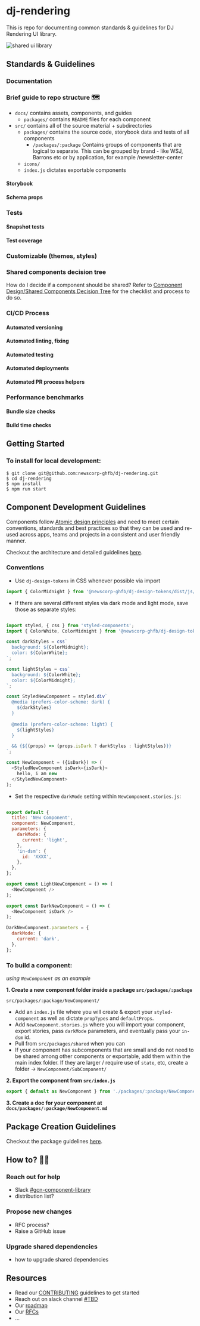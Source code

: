 # dj-rendering

This is repo for documenting common standards & guidelines for DJ Rendering UI library.

![shared ui library](docs/images/shared-ui-library.png)

## Standards & Guidelines

### Documentation

### Brief guide to repo structure 🗺
* `docs/` contains assets, components, and guides
  * `packages/` contains `README` files for each component 
* `src/` contains all of the source material + subdirectories
  * `packages/` contains the source code, storybook data and tests of all components
     * `/packages/:package` Contains groups of components that are logical to separate. This can be grouped by brand - like WSJ, Barrons etc or by application, for example /newsletter-center 
  * `icons/`
  * `index.js` dictates exportable components

#### Storybook

#### Schema props

### Tests

#### Snapshot tests

#### Test coverage

### Customizable (themes, styles)

### Shared components decision tree

How do I decide if a component should be shared? Refer to [Component Design/Shared Components Decision Tree](docs/component-design.md#shared-components-decision-tree) for the checklist and process to do so.

### CI/CD Process

#### Automated versioning

#### Automated linting, fixing

#### Automated testing

#### Automated deployments

#### Automated PR process helpers

### Performance benchmarks

#### Bundle size checks

#### Build time checks

## Getting Started
### To install for local development: 
```
$ git clone git@github.com:newscorp-ghfb/dj-rendering.git
$ cd dj-rendering
$ npm install
$ npm run start
```
## Component Development Guidelines

Components follow [Atomic design principles](https://atomicdesign.bradfrost.com/chapter-2/) and need to meet certain conventions, standards and best practices so that they can be used and re-used across apps, teams and projects in a consistent and user friendly manner.

Checkout the architecture and detailed guidelines [here](docs/component-design.md).

### Conventions
* Use `dj-design-tokens` in CSS whenever possible via import
```js
import { ColorMidnight } from '@newscorp-ghfb/dj-design-tokens/dist/js/wsj/tokens.es6';
```
* If there are several different styles via dark mode and light mode, save those as separate styles: 
```js

import styled, { css } from 'styled-components';
import { ColorWhite, ColorMidnight } from '@newscorp-ghfb/dj-design-tokens/dist/js/wsj/tokens.es6.js';

const darkStyles = css`
  background: ${ColorMidnight};
  color: ${ColorWhite};
`;

const lightStyles = css`
  background: ${ColorWhite};
  color: ${ColorMidnight};
`;

const StyledNewComponent = styled.div`
  @media (prefers-color-scheme: dark) {
    ${darkStyles}
  }
  
  @media (prefers-color-scheme: light) {
    ${lightStyles}
  }

  && {${(props) => (props.isDark ? darkStyles : lightStyles)}}
`;

const NewComponent = ({isDark}) => (
  <StyledNewComponent isDark={isDark}>
    hello, i am new
  </StyledNewComponent>
);

```
* Set the respective `darkMode` setting within `NewComponent.stories.js`: 
```js

export default {
  title: 'New Component',
  component: NewComponent,
  parameters: {
    darkMode: {
      current: 'light',
    },
    'in-dsm': {
      id: 'XXXX',
    },     
  },
};

export const LightNewComponent = () => (
  <NewComponent />
);

export const DarkNewComponent = () => (
  <NewComponent isDark />
);

DarkNewComponent.parameters = {
  darkMode: {
    current: 'dark',
  },
};

```

### To build a component: 
_using `NewComponent` as an example_

**1. Create a new component folder inside a package `src/packages/:package`**
```
src/packages/:package/NewComponent/
```
* Add an `index.js` file where you will create & export your `styled-component` as well as dictate `propTypes` and `defaultProps`.
* Add `NewComponent.stories.js` where you will import your component, export stories, pass `darkMode` parameters, and eventually pass your `in-dsm` id.
* Pull from `src/packages/shared` when you can
* If your component has subcomponents that are small and do not need to be shared among other components or exportable, add them within the main index folder. If they are larger / require use of `state`, etc, create a folder -> `NewComponent/SubComponent/`

**2. Export the component from `src/index.js`**
```js
export { default as NewComponent } from './packages/:package/NewComponent';
```

**3. Create a doc for your component at `docs/packages/:package/NewComponent.md`**

## Package Creation Guidelines

Checkout the package guidelines [here](docs/packages.md).

## How to? 🙋‍♂️

### Reach out for help

- Slack [#gcn-component-library](https://app.slack.com/client/T025QN6JG/C01LF5KCX0C)
- distribution list?

### Propose new changes

- RFC process?
- Raise a GitHub issue

### Upgrade shared dependencies

- how to upgrade shared dependencies

## Resources

- Read our [CONTRIBUTING](docs/CONTRIBUTING.md) guidelines to get started
- Reach out on slack channel [#TBD]()
- Our [roadmap]()
- Our [RFCs]()
- ...
